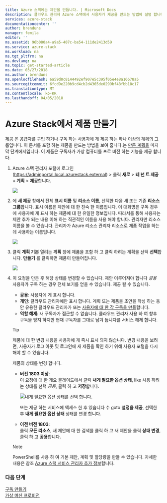 ```yaml
---
title: Azure 스택에는 제안을 만듭니다. | Microsoft Docs
description: 클라우드 관리자 Azure 스택에서 사용자가 제공을 만드는 방법에 설명 합니다.
services: azure-stack
documentationcenter: ''
author: brenduns
manager: femila
editor: ''
ms.assetid: 96b080a4-a9a5-407c-ba54-111de2413d59
ms.service: azure-stack
ms.workload: na
ms.tgt_pltfrm: na
ms.devlang: na
ms.topic: get-started-article
ms.date: 03/27/2018
ms.author: brenduns
ms.openlocfilehash: 6a59d0c8144492ef907e5c395f05e4e8a16678a5
ms.sourcegitcommit: 6fcd9e220b9cd4cb2d4365de0299bf48fbb18c17
ms.translationtype: MT
ms.contentlocale: ko-KR
ms.lasthandoff: 04/05/2018
---
```

# <a name="create-an-offer-in-azure-stack"></a>Azure Stack에서 제품 만들기

[제공](azure-stack-key-features.md) 은 공급자를 구입 하거나 구독 하는 사용자에 게 제공 하는 하나 이상의 계획의 그룹입니다. 이 문서를 포함 하는 제품을 만드는 방법을 보여 줍니다.는 [만든 계획을](azure-stack-create-plan.md) 마지막 단계에서입니다. 이 제품은 구독자가 가상 컴퓨터를 프로 비전 하는 기능을 제공 합니다.

1. Azure 스택 관리자 포털에 로그인 (https://adminportal.local.azurestack.external) > 클릭 **새로** > **테 넌 트 제공 + 계획** > **제공**합니다.

   ![](media/azure-stack-create-offer/image01.png)
2. 에 **새 제공** 창에서 전체 **표시 이름** 및 **리소스 이름**, 선택한 다음 새 또는 기존 **리소스 그룹**합니다. 표시 이름은 제안에 대 한 친숙 한 이름입니다. 이 대화명은 구독 경우에 사용자에 게 표시 하는 제품에 대 한 유일한 정보입니다. 따라서를 통해 사용자는 제안 추가 되는 내용 이해 하는 직관적인 이름을 사용 해야 합니다. 관리자만 리소스 이름을 볼 수 있습니다. 관리자가 Azure 리소스 관리자 리소스로 제품 작업을 하는 데 사용하는 이름입니다.

   ![](media/azure-stack-create-offer/image01a.png)
3. 클릭 **계획 기본** 열려는 **계획** 창에 제품을 포함 하 고 클릭 하려는 계획을 선택 **선택**합니다. **만들기** 를 클릭하면 제품이 만들어집니다.

   ![](media/azure-stack-create-offer/image02.png)
4. 이 요청을 만든 후 해당 상태를 변경할 수 있습니다. 제안 이루어져야 합니다 *공용* 사용자가 구독 하는 경우 전체 보기를 얻을 수 있습니다. 제공 될 수 있습니다.
   - **공용**: 사용자에 게 표시 합니다.
   - **개인**: 클라우드 관리자에만 표시 합니다. 계획 또는 제품을 초안을 작성 하는 동안 유용한 클라우드 관리자가 또는 [사용자에 대 한 각 구독을 만들](azure-stack-subscribe-plan-provision-vm.md#create-a-subscription-as-a-cloud-operator)합니다.
   - **역할 해제**: 새 구독자가 접근할 수 없습니다. 클라우드 관리자 사용 하 여 향후 구독을 방지 하지만 현재 구독자를 그대로 남겨 둡니다를 서비스 해제 합니다.

   > [!TIP]  
   > 제품에 대 한 변경 내용을 사용자에 게 즉시 표시 되지 않습니다. 변경 내용을 보려면, 사용자가 로그 아웃 및 로그인에 새 제품을 확인 하기 위해 사용자 포털을 다시 해야 할 수 있습니다. 

   제품의 상태를 변경 합니다. 

   - **버전 1803 이상**:  
     이 요청에 대 한 개요 블레이드에서 클릭 **내게 필요한 옵션 상태**, like 사용 하려는 상태를 선택 *공용*, 클릭 하 고 **저장**합니다. 
 
     ![내게 필요한 옵션 상태를 선택 합니다.](media/azure-stack-create-offer/change-state.png) 

     또는 제공 하는 서비스에 액세스 한 후 있습니다 수 goto **설정을 제공**, 선택한 후 **내게 필요한 옵션 상태** 상태를 변경 합니다. 

   - **이전 버전 1803**:  
     클릭 **모든 리소스**, 새 제안에 대 한 검색를 클릭 하 고 새 제안을 클릭 **상태 변경**, 클릭 하 고 **공용**합니다.

  
   > [!NOTE] 
   > PowerShell를 사용 하 여 기본 제안, 계획 및 할당량을 만들 수 있습니다. 자세한 내용은 참조 [Azure 스택 서비스 관리자 추가 정보](https://github.com/Azure/AzureStack-Tools/tree/master/ServiceAdmin)합니다.
   >


### <a name="next-steps"></a>다음 단계
[구독 만들기](azure-stack-subscribe-plan-provision-vm.md)      
[가상 머신 프로비전](azure-stack-provision-vm.md)
